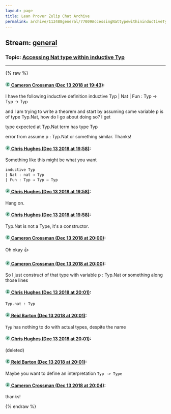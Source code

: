 ```yaml
---
layout: page
title: Lean Prover Zulip Chat Archive 
permalink: archive/113488general/77009AccessingNattypewithininductiveTyp.html
---
```


## Stream: [general](index.html)
### Topic: [Accessing Nat type within inductive Typ](77009AccessingNattypewithininductiveTyp.html)

---


{% raw %}
#### [![Click to go to Zulip](../../assets/img/zulip2.png) Cameron Crossman (Dec 13 2018 at 19:43)](https://leanprover.zulipchat.com/#narrow/stream/113488-general/topic/Accessing%20Nat%20type%20within%20inductive%20Typ/near/151722800):
I have the following inductive definition
inductive Typ
  | Nat
  | Fun : Typ → Typ → Typ

and I am trying to write a theorem and start by assuming some variable p is of type Typ.Nat, how do I go about doing so?  I get  

type expected at
  Typ.Nat
term has type
  Typ

error from assume p : Typ.Nat or something similar. Thanks!

#### [![Click to go to Zulip](../../assets/img/zulip2.png) Chris Hughes (Dec 13 2018 at 19:58)](https://leanprover.zulipchat.com/#narrow/stream/113488-general/topic/Accessing%20Nat%20type%20within%20inductive%20Typ/near/151723856):
Something like this might be what you want
```lean
inductive Typ
| Nat : nat → Typ
| Fun : Typ → Typ → Typ
```

#### [![Click to go to Zulip](../../assets/img/zulip2.png) Chris Hughes (Dec 13 2018 at 19:58)](https://leanprover.zulipchat.com/#narrow/stream/113488-general/topic/Accessing%20Nat%20type%20within%20inductive%20Typ/near/151723870):
Hang on.

#### [![Click to go to Zulip](../../assets/img/zulip2.png) Chris Hughes (Dec 13 2018 at 19:58)](https://leanprover.zulipchat.com/#narrow/stream/113488-general/topic/Accessing%20Nat%20type%20within%20inductive%20Typ/near/151723876):
Typ.Nat is not a Type, it's a constructor.

#### [![Click to go to Zulip](../../assets/img/zulip2.png) Cameron Crossman (Dec 13 2018 at 20:00)](https://leanprover.zulipchat.com/#narrow/stream/113488-general/topic/Accessing%20Nat%20type%20within%20inductive%20Typ/near/151723976):
Oh okay :+1:

#### [![Click to go to Zulip](../../assets/img/zulip2.png) Cameron Crossman (Dec 13 2018 at 20:00)](https://leanprover.zulipchat.com/#narrow/stream/113488-general/topic/Accessing%20Nat%20type%20within%20inductive%20Typ/near/151724023):
So I just construct of that type with variable p : Typ.Nat or something along those lines

#### [![Click to go to Zulip](../../assets/img/zulip2.png) Chris Hughes (Dec 13 2018 at 20:01)](https://leanprover.zulipchat.com/#narrow/stream/113488-general/topic/Accessing%20Nat%20type%20within%20inductive%20Typ/near/151724050):
`Typ.nat : Typ`

#### [![Click to go to Zulip](../../assets/img/zulip2.png) Reid Barton (Dec 13 2018 at 20:01)](https://leanprover.zulipchat.com/#narrow/stream/113488-general/topic/Accessing%20Nat%20type%20within%20inductive%20Typ/near/151724057):
`Typ` has nothing to do with actual types, despite the name

#### [![Click to go to Zulip](../../assets/img/zulip2.png) Chris Hughes (Dec 13 2018 at 20:01)](https://leanprover.zulipchat.com/#narrow/stream/113488-general/topic/Accessing%20Nat%20type%20within%20inductive%20Typ/near/151724064):
(deleted)

#### [![Click to go to Zulip](../../assets/img/zulip2.png) Reid Barton (Dec 13 2018 at 20:01)](https://leanprover.zulipchat.com/#narrow/stream/113488-general/topic/Accessing%20Nat%20type%20within%20inductive%20Typ/near/151724065):
Maybe you want to define an interpretation `Typ -> Type`

#### [![Click to go to Zulip](../../assets/img/zulip2.png) Cameron Crossman (Dec 13 2018 at 20:04)](https://leanprover.zulipchat.com/#narrow/stream/113488-general/topic/Accessing%20Nat%20type%20within%20inductive%20Typ/near/151724268):
thanks!


{% endraw %}
